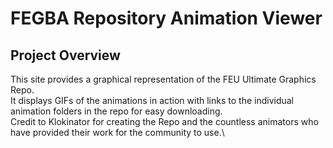 # FEGBA Repository Animation Viewer
## Project Overview
This site provides a graphical representation of the FEU Ultimate Graphics Repo.\
It displays GIFs of the animations in action with links to the individual animation folders in the repo for easy downloading.\
Credit to Klokinator for creating the Repo and the countless animators who have provided their work for the community to use.\

